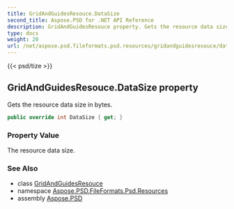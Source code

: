 ```yaml
---
title: GridAndGuidesResouce.DataSize
second_title: Aspose.PSD for .NET API Reference
description: GridAndGuidesResouce property. Gets the resource data size in bytes
type: docs
weight: 20
url: /net/aspose.psd.fileformats.psd.resources/gridandguidesresouce/datasize/
---
```

{{< psd/tize >}}
## GridAndGuidesResouce.DataSize property

Gets the resource data size in bytes.

```csharp
public override int DataSize { get; }
```

### Property Value

The resource data size.

### See Also

* class [GridAndGuidesResouce](../)
* namespace [Aspose.PSD.FileFormats.Psd.Resources](../../gridandguidesresouce/)
* assembly [Aspose.PSD](../../../)


